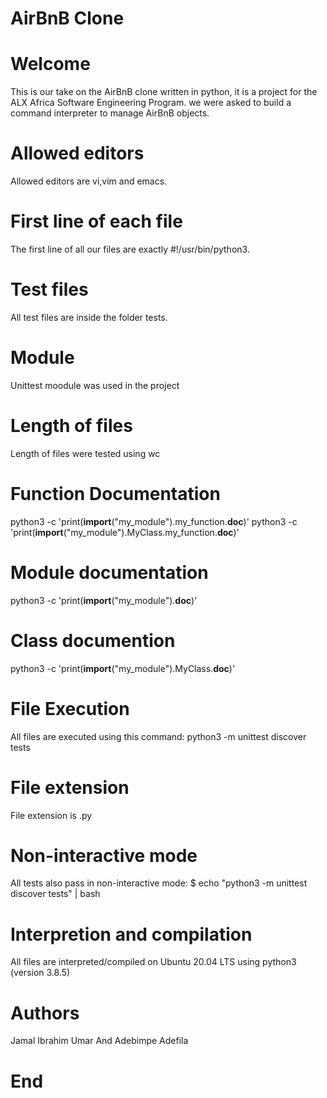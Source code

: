 # AirBnB Clone

# Welcome

This is our take on the AirBnB clone written in python, it is a project for the ALX Africa Software Engineering Program. we were asked to build a command interpreter to manage AirBnB objects.

# Allowed editors 

Allowed editors are vi,vim and emacs.

# First line of each file


The first line of all our files are exactly #!/usr/bin/python3.

# Test files


All test files are inside the folder tests.

# Module


Unittest moodule was used in the project

# Length of files


Length of files were tested using wc

# Function Documentation 


python3 -c 'print(__import__("my_module").my_function.__doc__)' 
python3 -c 'print(__import__("my_module").MyClass.my_function.__doc__)'

# Module documentation


python3 -c 'print(__import__("my_module").__doc__)'

# Class documention


python3 -c 'print(__import__("my_module").MyClass.__doc__)'

# File Execution


All files are executed using this command: python3 -m unittest discover tests

# File extension


File extension is .py

# Non-interactive mode

All tests also pass in non-interactive mode: $ echo "python3 -m unittest discover tests" | bash

# Interpretion and compilation


All files are interpreted/compiled on Ubuntu 20.04 LTS using python3 (version 3.8.5)

# Authors

Jamal Ibrahim Umar And
Adebimpe Adefila 
 
 # End
